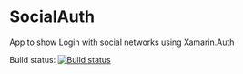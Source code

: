 # SocialAuth

App to show Login with social networks using Xamarin.Auth

Build status: [![Build status](https://ci.appveyor.com/api/projects/status/946axufllfer6ra2?svg=true)](https://ci.appveyor.com/project/wilsonvargas/socialauth)
